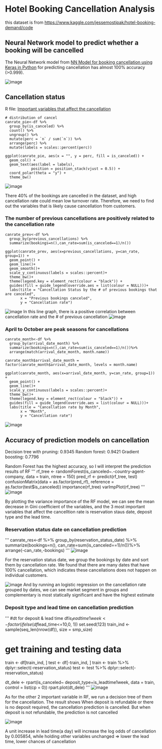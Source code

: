 # Hotel Booking Cancellation Analysis
this dataset is from https://www.kaggle.com/jessemostipak/hotel-booking-demand/code
## Neural Network model to predict whether a booking will be cancelled
The Neural Network model from [NN Model for booking cancellation using Keras in Python](https://github.com/WongYTem/hotel-booking-demand/blob/main/NN%20Model%20for%20booking%20cancellation%20using%20Keras%20in%20Python.py) for predicting cancellation has almost 100% accuracy (>0.999). 

![image](https://user-images.githubusercontent.com/97471111/149686770-2e470cb5-9d47-4bc6-8274-3be0dd346003.png)

##  Cancellation status 
R file: [Important variables that affect the cancellation](https://github.com/WongYTem/hotel-booking-demand/blob/main/Important%20variables%20that%20affect%20the%20cancellation%20.R)
 
```
# distribution of cancel
canrate_pie<-df %>% 
  group_by(is_canceled) %>%
  count() %>% 
  ungroup() %>% 
  mutate(perc = `n` / sum(`n`)) %>% 
  arrange(perc) %>%
  mutate(labels = scales::percent(perc))

ggplot(canrate_pie, aes(x = "", y = perc, fill = is_canceled)) +
  geom_col() +
  geom_text(aes(label = labels),
            position = position_stack(vjust = 0.5)) +
  coord_polar(theta = "y") +
  theme_bw()
```
![image](https://user-images.githubusercontent.com/97471111/149841280-149a826e-a978-4359-b1b1-e6b69eae0d99.png)

There 40% of the bookings are cancelled in the dataset, and high cancellation rate could mean low turnover rate. Therefore, we need to find out the variables that is likely cause cancellation from customers.

###   The number of previous cancellations are positively related to the cancellation rate
```
canrate_prev<-df %>% 
  group_by(previous_cancellations) %>%
  summarize(bookings=n(),can_rate=sum(is_canceled==1)/n())

ggplot(canrate_prev, aes(x=previous_cancellations, y=can_rate, group=1)) +
  geom_point() +
  geom_line()+
  geom_smooth()+
  scale_y_continuous(labels = scales::percent)+
  theme_bw()+
  theme(legend.key = element_rect(colour = "black")) +
  guides(fill = guide_legend(override.aes = list(colour = NULL)))+
  labs(title = "Cancellation Status by the # of previous bookings that are canceled",
       x = "Previous bookings canceled",
       y = "Cancellation rate")
```
![image](https://user-images.githubusercontent.com/97471111/149841712-ecddb59d-b6da-4368-8e0c-ae29c177a9f5.png)
In this line graph, there is a positive correlation between cancellation rate and the # of previous cancellation
![image](https://user-images.githubusercontent.com/97471111/150013585-554dc80c-4bfa-4e71-b379-8c0a9214d449.png)


###  April to October are peak seasons for cancellations
```
canrate_month<-df %>% 
  group_by(arrival_date_month) %>%
  summarize(bookings=n(),can_rate=sum(is_canceled==1)/n())%>%
  arrange(match(arrival_date_month, month.name))

canrate_month$arrival_date_month = factor(canrate_month$arrival_date_month, levels = month.name)

ggplot(canrate_month, aes(x=arrival_date_month, y=can_rate, group=1)) +
  geom_point() +
  geom_line()+
  scale_y_continuous(labels = scales::percent)+
  theme_bw()+
  theme(legend.key = element_rect(colour = "black")) +
  guides(fill = guide_legend(override.aes = list(colour = NULL)))+
  labs(title = "Cancellation rate by Month",
       x = "Month",
       y = "Cancellation rate")
```
![image](https://user-images.githubusercontent.com/97471111/149841809-32a33cd9-24f4-47f9-99fd-86b664275479.png)

## Accuracy of prediction models on cancellation
 Decision tree with pruning: 0.9345
 Random forest: 0.9421
 Gradient boosting: 0.7796
 
 Random Forest has the highest accuracy, so I will interpret the prediction results of RF 
 '''
 rf_tree <- randomForest(is_canceled~.-country-agent-company, data = train, ntree = 150)
pred_rf <- predict(rf_tree, test)
confusionMatrix(data = as.factor(pred_rf), 
                reference = as.factor(test$is_canceled))
importance(rf_tree)
varImpPlot(rf_tree)
 '''
 ![image](https://user-images.githubusercontent.com/97471111/150013951-438245e8-4dff-4858-8d86-11c02b1f2c58.png)

By plotting the variance importance of the RF model, we can see the mean decrease in Gini coefficient of the variables, and the 3 most important variables that affect the cancelltion rate is reservation staus date, deposit type and the lead time.

###   Reservation status date on cancellation prediction
'''
canrate_res<-df %>% 
  group_by(reservation_status_date) %>%
  summarize(bookings=n(), can_rate=sum(is_canceled==1)/n())%>%
  arrange(-can_rate,-bookings)
'''
![image](https://user-images.githubusercontent.com/97471111/150014161-5a585a29-6c90-4497-bd4d-7cb6629276ac.png)

For the reservation status date, we group the bookings by date and sort them by cancellation rate. We found that there are many dates that have 100% cancellation, which indicates these cancellations does not happen on individual customers. 

![image](https://user-images.githubusercontent.com/97471111/150014248-a99c7f23-84fe-48ff-80ea-9f0674904cb5.png)
And by running an logistic regression on the cancellation rate grouped by dates, we can see market segment in groups and complementary is most statically significant and have the highest estimate


###   Deposit type and lead time on cancellation prediction
'''
#dt for deposit & lead time
df$is_leadtime1week <-factor(ifelse(df$lead_time<=10,0, 1))
set.seed(123)
train_ind <- sample(seq_len(nrow(df)), size = smp_size)
# get training and testing data
train <- df[train_ind, ]
test <- df[-train_ind, ]
train <- train  %>% dplyr::select(-reservation_status)
test <- test  %>% dplyr::select(-reservation_status)

dt_dele <- rpart(is_canceled~ deposit_type+is_leadtime1week, data = train, control = list(cp = 0))
rpart.plot(dt_dele)
'''
![image](https://user-images.githubusercontent.com/97471111/150015840-fa4b1c62-0da9-4ca8-9a7c-7adb6946609d.png)


As for the other 2 important variable in RF, we run a decision tree of them for the cancellation. The result shows When deposit is refundable or there is no deposit required, the cancellation prediction is cancelled. But when deposit is not refundable, the prediction is not cancelled

![image](https://user-images.githubusercontent.com/97471111/150015900-d1245d0d-5102-4c8c-a08b-a20e3ff170a8.png)

A unit increase in lead time(a day) will increase the log odds of cancellation by 0.005854, while holding other variables unchanged
⇒ lower the lead time, lower chances of cancellation
